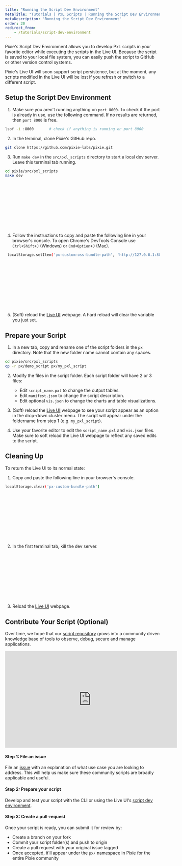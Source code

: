 ```yaml
---
title: "Running the Script Dev Environment"
metaTitle: "Tutorials | PxL Scripts | Running the Script Dev Environment"
metaDescription: "Running the Script Dev Environment"
order: 20
redirect_from:
    - /tutorials/script-dev-environment
---
```


Pixie's Script Dev Environment allows you to develop PxL scripts in your favorite editor while executing the scripts in the Live UI. Because the script is saved to your local file system, you can easily push the script to GitHub or other version control systems.

Pixie's Live UI will soon support script persistence, but at the moment, any scripts modified in the Live UI will be lost if you refresh or switch to a different script.

## Setup the Script Dev Environment

1. Make sure you aren't running anything on `port 8000`. To check if the port is already in use, use the following command. If no results are returned, then `port 8000` is free.

```bash
lsof -i :8000 		# check if anything is running on port 8000

```

2. In the terminal, clone Pixie's GitHub repo.

```bash
git clone https://github.com/pixie-labs/pixie.git
```

3. Run `make dev` in the `src/pxl_scripts` directory to start a local dev server. Leave this terminal tab running.

```bash
cd pixie/src/pxl_scripts
make dev
```

<svg title='' src='script-dev-env/dev-env-1.png'/>

4. Follow the instructions to copy and paste the following line in your browser's console. To open Chrome's DevTools Console use `Ctrl+Shift+J` (Windows) or `Cmd+Option+J` (Mac).

```bash
 localStorage.setItem('px-custom-oss-bundle-path', 'http://127.0.0.1:8000/bundle-oss.json')
```

<svg title='' src='script-dev-env/dev-env-2.png'/>

5. (Soft) reload the [Live UI](https://work.withpixie.ai) webpage. A hard reload will clear the variable you just set.

## Prepare your Script

1. In a new tab, copy and rename one of the script folders in the `px` directory. Note that the new folder name cannot contain any spaces.

```bash
cd pixie/src/pxl_scripts
cp -r px/demo_script px/my_pxl_script
```

2. Modify the files in the script folder. Each script folder will have 2 or 3 files:

	- Edit `script_name.pxl` to change the output tables.
	- Edit `manifest.json` to change the script description.
	- Edit optional `vis.json` to change the charts and table visualizations.

3. (Soft) reload the [Live UI](https://work.withpixie.ai) webpage to see your script appear as an option in the drop-down cluster menu. The script will appear under the foldername from step 1 (e.g. `my_pxl_script`).

4. Use your favorite editor to edit the `script_name.pxl` and `vis.json` files. Make sure to soft reload the Live UI webpage to reflect any saved edits to the script.

## Cleaning Up

To return the Live UI to its normal state:

1. Copy and paste the following line in your browser's console.

```bash
localStorage.clear('px-custom-bundle-path')
```

<svg title='' src='script-dev-env/dev-env-4.png'/>

2. In the first terminal tab, kill the dev server.

<svg title='' src='script-dev-env/dev-env-3.png'/>

3. Reload the [Live UI](https://work.withpixie.ai) webpage.

## Contribute Your Script (Optional)

Over time, we hope that our [script repository](https://github.com/pixie-labs/pixie/tree/main/src/pxl_scripts) grows into a community driven knowledge base of tools to observe, debug, secure and manage applications.

<iframe width="560" height="315" src="https://www.youtube.com/embed/So4ep2mMcSI" frameborder="0" allow="accelerometer; autoplay; encrypted-media; gyroscope; picture-in-picture" allowfullscreen></iframe>

#### Step 1: File an issue

File an [issue](https://github.com/pixie-labs/pixie/issues/new/choose) with an explanation of what use case you are looking to address. This will help us make sure these community scripts are broadly applicable and useful.

#### Step 2: Prepare your script

Develop and test your script with the CLI or using the Live UI's [script dev environment](/tutorials/pxl-scripts/script-dev-environment).

#### Step 3: Create a pull-request

Once your script is ready, you can submit it for review by:

- Create a branch on your fork
- Commit your script folder(s) and push to origin
- Create a pull request with your original issue tagged
- Once accepted, it'll appear under the `px/` namespace in Pixie for the entire Pixie community
